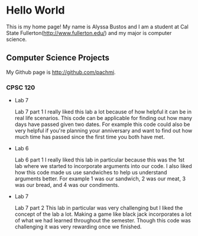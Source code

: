 # Hello World 

This is my home page! My name is Alyssa Bustos and I am a student at Cal State Fullerton(http://www.fullerton.edu/) and my major is computer science.

## Computer Science Projects 

My Github page is http://github.com/pachmi.

### CPSC 120

* Lab 7

    Lab 7 part 1 I really liked this lab a lot because of how helpful it can be in real life scenarios. This code can be applicable for finding out how many days have passed given two dates. For example this code could also be very helpful if you're planning your anniversary and want to find out how much time has passed since the first time you both have met.

* Lab 6

    Lab 6 part 1 I really liked this lab in particular because this was the 1st lab where we started to incorporate arguments into our code. I also liked how this code made us use sandwiches to help us understand arguments better. For example 1 was our sandwich, 2 was our meat, 3 was our bread, and 4 was our condiments. 

* Lab 7

    Lab 7 part 2 This lab in particular was very challenging but I liked the concept of the lab a lot. Making a game like black jack incorporates a lot of what we had learned throughout the semester. Though this code was challenging it was very rewarding once we finished. 


